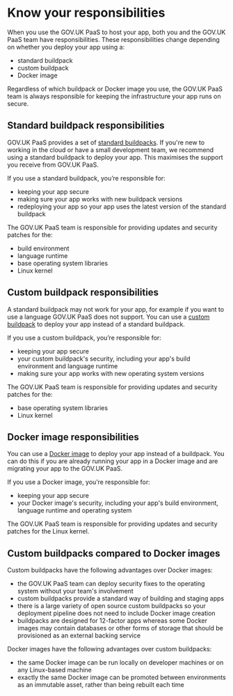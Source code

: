 # Know your responsibilities

When you use the GOV.UK PaaS to host your app, both you and the GOV.UK PaaS team have responsibilities. These responsibilities change depending on whether you deploy your app using a:

- standard buildpack
- custom buildpack
- Docker image

Regardless of which buildpack or Docker image you use, the GOV.UK PaaS team is always responsible for keeping the infrastructure your app runs on secure.

## Standard buildpack responsibilities

GOV.UK PaaS provides a set of [standard buildpacks](/deploying_apps.html#buildpacks). If you're new to working in the cloud or have a small development team, we recommend using a standard buildpack to deploy your app. This maximises the support you receive from GOV.UK PaaS.

If you use a standard buildpack, you’re responsible for:

- keeping your app secure
- making sure your app works with new buildpack versions
- redeploying your app so your app uses the latest version of the standard buildpack

The GOV.UK PaaS team is responsible for providing updates and security patches for the:

- build environment
- language runtime
- base operating system libraries
- Linux kernel

## Custom buildpack responsibilities

A standard buildpack may not work for your app, for example if you want to use a language GOV.UK PaaS does not support. You can use a [custom buildpack](/deploying_apps.html#how-to-use-custom-buildpacks) to deploy your app instead of a standard buildpack.

If you use a custom buildpack, you’re responsible for:

- keeping your app secure
- your custom buildpack's security, including your app's build environment and language runtime
- making sure your app works with new operating system versions

The GOV.UK PaaS team is responsible for providing updates and security patches for the:

- base operating system libraries
- Linux kernel

## Docker image responsibilities

You can use a [Docker image](/deploying_apps.html#deploy-a-docker-image) to deploy your app instead of a buildpack. You can do this if you are already running your app in a Docker image and are migrating your app to the GOV.UK PaaS.

If you use a Docker image, you’re responsible for:

- keeping your app secure
- your Docker image's security, including your app's build environment, language runtime and operating system

The GOV.UK PaaS team is responsible for providing updates and security patches for the Linux kernel.

## Custom buildpacks compared to Docker images

Custom buildpacks have the following advantages over Docker images:

- the GOV.UK PaaS team can deploy security fixes to the operating system without your team's involvement
- custom buildpacks provide a standard way of building and staging apps
- there is a large variety of open source custom buildpacks so your deployment pipeline does not need to include Docker image creation
- buildpacks are designed for 12-factor apps whereas some Docker images may contain databases or other forms of storage that should be provisioned as an external backing service

Docker images have the following advantages over custom buildpacks:

- the same Docker image can be run locally on developer machines or on any Linux-based machine
- exactly the same Docker image can be promoted between environments as an immutable asset, rather than being rebuilt each time
